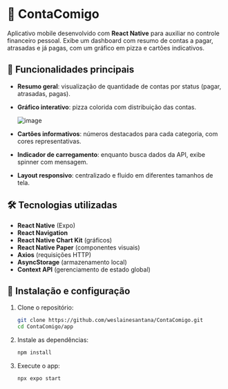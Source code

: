 # 🧾 ContaComigo

Aplicativo mobile desenvolvido com **React Native** para auxiliar no controle financeiro pessoal. Exibe um dashboard com resumo de contas a pagar, atrasadas e já pagas, com um gráfico em pizza e cartões indicativos.

## 📱 Funcionalidades principais

* **Resumo geral**: visualização de quantidade de contas por status (pagar, atrasadas, pagas).
* **Gráfico interativo**: pizza colorida com distribuição das contas.

  ![image](https://github.com/user-attachments/assets/aba018ce-1e93-40f0-906a-543e9a708ab8)

* **Cartões informativos**: números destacados para cada categoria, com cores representativas.
* **Indicador de carregamento**: enquanto busca dados da API, exibe spinner com mensagem.
* **Layout responsivo**: centralizado e fluido em diferentes tamanhos de tela.

## 🛠️ Tecnologias utilizadas

- **React Native** (Expo)
- **React Navigation**
- **React Native Chart Kit** (gráficos)
- **React Native Paper** (componentes visuais)
- **Axios** (requisições HTTP)
- **AsyncStorage** (armazenamento local)
- **Context API** (gerenciamento de estado global)

## 🔧 Instalação e configuração

1. Clone o repositório:

   ```bash
   git clone https://github.com/weslainesantana/ContaComigo.git
   cd ContaComigo/app
   ```

2. Instale as dependências:

   ```bash
   npm install
   ```

3. Execute o app:

   ```bash
   npx expo start
   ```

